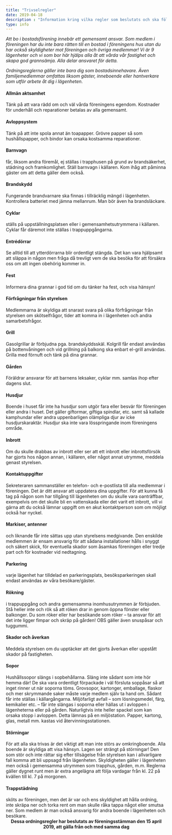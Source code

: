 ```yaml
---
title: "Trivselregler"
date: 2019-04-18
description : "Information kring vilka regler som beslutats och ska följas."
type: info
---
```


<p><i>Att bo i bostadsförening innebär ett gemensamt ansvar. Som medlem i föreningen har du inte bara rätten till en bostad i föreningens hus utan du har också skyldigheter mot föreningen och övriga medlemmar! Vi är 9 lägenheter och vi som bor här hjälps alla åt att vårda vår fastighet och skapa god grannsämja. Alla delar ansvaret för detta.</i></p>

<p><i>Ordningsreglerna gäller inte bara dig som bostadsinnehavare. Även familjemedlemmar omfattas liksom gäster, inneboende eller hantverkare som utför arbete åt dig i lägenheten. </i></p>

<h4>Allmän aktsamhet</h4> Tänk på att vara rädd om och väl vårda föreningens egendom. Kostnader för underhåll och reparationer betalas av alla gemensamt.

<h4>Avloppsystem</h4> Tänk på att inte spola annat än toapapper. Grövre papper så som hushållspapper, och bindor kan orsaka kostsamma reparationer.

<h4>Barnvagn</h4> får, liksom andra föremål, ej ställas i trapphusen på grund av brandsäkerhet, städning och framkomlighet. Ställ barnvagn i källaren. Kom ihåg att påminna gäster om att detta gäller dem också.

<h4>Brandskydd</h4> Fungerande brandvarnare ska finnas i tillräcklig mängd i lägenheten. Kontrollera batteriet med jämna mellanrum. Man bör även ha brandsläckare.

<h4>Cyklar</h4> ställs på uppställningsplatsen eller i gemensamhetsutrymmena i källaren. Cyklar får däremot inte ställas i trappuppgångarna.

<h4>Entrédörrar</h4> Se alltid till att ytterdörrarna blir ordentligt stängda. Det kan vara hjälpsamt att släppa in någon men fråga då trevligt vem de ska besöka för att försäkra oss om att ingen obehörig kommer in.

<h4>Fest</h4> Informera dina grannar i god tid om du tänker ha fest, och visa hänsyn!

<h4>Förfrågningar från styrelsen</h4> Medlemmarna är skyldiga att snarast svara på olika förfrågningar från styrelsen om skötselfrågor, tider att komma in i lägenheten och andra samarbetsfrågor.

<h4>Grill</h4> Gasolgrillar är förbjudna pga. brandskyddsskäl. Kolgrill får endast användas på bottenvåningen och vid grillning på balkong ska enbart el-grill användas. Grilla med förnuft och tänk på dina grannar.

<h4>Gården</h4> Föräldrar ansvarar för att barnens leksaker, cyklar mm. samlas ihop efter dagens slut.

<h4>Husdjur</h4> Boende i huset får inte ha husdjur som utgör fara eller besvär för föreningen eller andra i huset. Det gäller giftormar, giftiga spindlar, etc. samt så kallade kamphundar eller andra uppenbarligen olämpliga djur av icke husdjurskaraktär. Husdjur ska inte vara lösspringande inom föreningens område.

<h4>Inbrott</h4> Om du skulle drabbas av inbrott eller ser att ett inbrott eller inbrottsförsök har gjorts hos någon annan, i källaren, eller något annat utrymme, meddela genast styrelsen.

<h4>Kontaktuppgifter</h4> Sekreteraren sammanställer en telefon- och e-postlista till alla medlemmar i föreningen. Det är ditt ansvar att uppdatera dina uppgifter. För att kunna få tag på någon som har tillgång till lägenheten om du skulle vara oanträffbar, exempelvis om det skulle bli en vattenskada eller det varit ett inbrott, vill vi gärna att du också lämnar uppgift om en akut kontaktperson som om möjligt också har nyckel.

<h4>Markiser, antenner</h4> och liknande får inte sättas upp utan styrelsens medgivande. Den enskilde medlemmen är ensam ansvarig för att sådana installationer hålls i snyggt och säkert skick, för eventuella skador som åsamkas föreningen eller tredje part och för kostnader vid nedtagning.

<h4>Parkering</h4> varje lägenhet har tilldelad en parkeringsplats, besöksparkeringen skall endast användas av våra besökare/gäster.

<h4>Rökning</h4> i trappuppgång och andra gemensamma inomhusutrymmen är förbjuden. Stå heller inte och rök så att röken drar in genom öppna fönster eller balkonger. Du som röker eller har besökande som röker – ta ansvar för att det inte ligger fimpar och skräp på gården! OBS gäller även snuspåsar och tuggummi.

<h4>Skador och åverkan</h4> Meddela styrelsen om du upptäcker att det gjorts åverkan eller uppstått skador på fastigheten.

<h4>Sopor</h4> Hushållssopor slängs i sopbehållarna. Släng inte sådant som inte hör hemma där! De ska vara ordentligt förpackade i väl försluta soppåsar så att inget rinner ut när soporna töms. Grovsopor, kartonger, emballage, flaskor och mer skrymmande saker måste varje medlem själv ta hand om. Sådant får inte ställas i källargångarna. Miljöfarligt avfall – som lösningsmedel, färg, kemikalier etc. – får inte slängas i soporna eller hällas ut i avloppen i lägenheterna eller på gården. Naturligtvis inte heller spackel som kan orsaka stopp i avloppen. Detta lämnas på en miljöstation. Papper, kartong, glas, metall mm. kastas vid återvinningsstationen.

<h4>Störningar</h4> För att alla ska trivas är det viktigt att man inte störs av omkringboende. Alla boende är skyldiga att visa hänsyn. Lagen ser strängt på störningar! Den som stör och inte rättar sig efter tillsägelse från styrelsen kan i allvarligare fall komma att bli uppsagd från lägenheten. Skyldigheten gäller i lägenheten men också i gemensamma utrymmen som trapphus, gården, m.m. Reglerna gäller dygnet runt men är extra angelägna att följa vardagar från kl. 22 på kvällen till kl. 7 på morgonen.

<h4>Trappstädning</h4> sköts av föreningen, men det är var och ens skyldighet att hålla ordning, inte skräpa ner och torka rent om man skulle råka tappa något eller smutsa ner. Som medlem är man också ansvarig för andra boende i lägenheten och besökare.

<br>
<center><b>Dessa ordningsregler har beslutats av föreningsstämman den 15 april 2019,
att gälla från och med samma dag</b></center>

